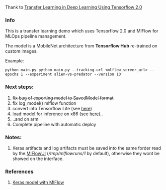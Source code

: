 Thank to [Transfer Learning in Deep Learning Using Tensorflow 2.0](https://www.pluralsight.com/guides/transfer-learning-in-deep-learning-using-tensorflow-2.0)

### Info

This is a transfer learning demo which uses Tensorflow 2.0 and MlFlow for  MLOps pipeline management. 

The model is a MobileNet architecture from **Tensorflow Hub** re-trained on custom images.

Example:

```console
python main.py python main.py --tracking-url <mlflow_server_url> --epochs 1 --experiment alien-vs-predator --version 10
```

### Next steps:

1. ~~fix bug of exporting model to SavedModel format~~
2. fix log_model() mlflow function
3. convert into Tensorflow Lite (see [here](https://colab.research.google.com/github/tensorflow/examples/blob/master/courses/udacity_intro_to_tensorflow_lite/tflite_c02_transfer_learning.ipynb#scrollTo=eQi1aO2cVhoL))
4. load model for inference on x86 (see [here](https://databricks.com/blog/2018/09/21/how-to-use-mlflow-to-reproduce-results-and-retrain-saved-keras-ml-models.html))..
5. ..and on arm
6. Complete pipeline with automatic deploy

### Notes:

1. Keras artifacts and log artifacts must be saved into the same forder read by the [MlFlowUI](https://github.com/riolaf05/continuous-learning-platform/tree/master/mlflowUI) (*/tmp/mlflowruns/1* by default), otherwise they wont be showed on the interface.

### References

1. [Keras model with MlFlow](https://databricks.com/blog/2018/08/23/how-to-use-mlflow-to-experiment-a-keras-network-model-binary-classification-for-movie-reviews.html)